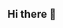 ## Hi there 👋

<!--
Boas vindas ao meu perfil 💙💙
Meu nome é Maria Eduarda Dos Santos Ismael

Estou estudando na Alura
Estou me desenvolvendo na linguagem JavaScript
Utilizo esse espaço para minha organização e compartilhamento dos meu projetos desenvolvidos
Você pode entrar em contato comigo 📫
duda.ismaeel@gmail.com

@originalmaduh
